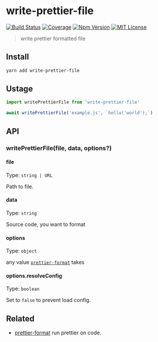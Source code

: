 # write-prettier-file

[![Build Status][github_actions_badge]][github_actions_link]
[![Coverage][coveralls_badge]][coveralls_link]
[![Npm Version][package_version_badge]][package_link]
[![MIT License][license_badge]][license_link]

[github_actions_badge]: https://img.shields.io/github/workflow/status/fisker/write-prettier-file/CI/master?style=flat-square
[github_actions_link]: https://github.com/fisker/write-prettier-file/actions?query=branch%3Amaster
[coveralls_badge]: https://img.shields.io/coveralls/github/fisker/write-prettier-file/master?style=flat-square
[coveralls_link]: https://coveralls.io/github/fisker/write-prettier-file?branch=master
[license_badge]: https://img.shields.io/npm/l/write-prettier-file.svg?style=flat-square
[license_link]: https://github.com/fisker/write-prettier-file/blob/master/license
[package_version_badge]: https://img.shields.io/npm/v/write-prettier-file.svg?style=flat-square
[package_link]: https://www.npmjs.com/package/write-prettier-file

> write prettier formatted file

## Install

```sh
yarn add write-prettier-file
```

## Ustage

```js
import writePrettierFile from 'write-prettier-file'

await writePrettierFile('example.js', `hello('world');`)
```

## API

### writePrettierFile(file, data, options?)

#### file

Type: `string | URL`

Path to file.

#### data

Type: `string`

Source code, you want to format

#### options

Type: `object`

any value [`prettier-format`](https://github.com/fisker/prettier-format) takes

#### options.resolveConfig

Type: `boolean`

Set to `false` to prevent load config.

## Related

- [prettier-format](https://github.com/fisker/prettier-format) run prettier on code.
